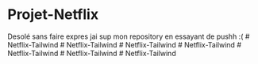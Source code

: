 ﻿# Projet-Netflix
 
Desolé sans faire expres jai sup mon repository en essayant de pushh :(
#   N e t f l i x - T a i l w i n d  
 #   N e t f l i x - T a i l w i n d  
 #   N e t f l i x - T a i l w i n d  
 #   N e t f l i x - T a i l w i n d  
 #   N e t f l i x - T a i l w i n d  
 #   N e t f l i x - T a i l w i n d  
 #   N e t f l i x - T a i l w i n d  
 